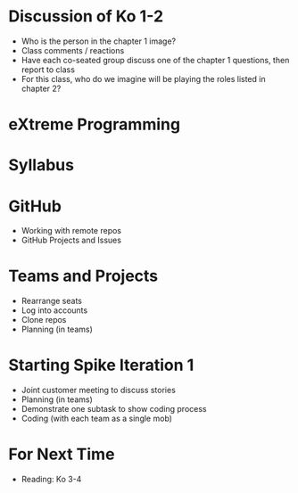 # Discussion of Ko 1-2

* Who is the person in the chapter 1 image?
* Class comments / reactions
* Have each co-seated group discuss one of the chapter 1 questions, then report to class
* For this class, who do we imagine will be playing the roles listed in chapter 2?

# eXtreme Programming

# Syllabus

# GitHub
* Working with remote repos
* GitHub Projects and Issues

# Teams and Projects
* Rearrange seats
* Log into accounts
* Clone repos
* Planning (in teams)

# Starting Spike Iteration 1
* Joint customer meeting to discuss stories
* Planning (in teams)
* Demonstrate one subtask to show coding process
* Coding (with each team as a single mob)

# For Next Time

* Reading: Ko 3-4
